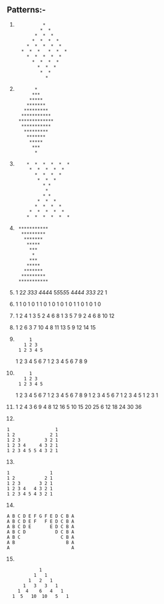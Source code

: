 Patterns:-
---------------------------------------------------------------------------------------------------------------
1)
		  	     * 
   			    *  * 
   	          *  *  * 
   	         *  *  *  * 
  	       *  *  *  *  * 
  	     *  *  *   *  *  * 
	       *  *  *  *  *   
	         *  *  *  *  
	           *  *  *  
	            *  * 
		   	      * 
		      
2)	          * 
             *** 
            ***** 
  	       ******* 
  	      ********* 
         *********** 
	    ************* 
	     *********** 
          ********* 
           ******* 
            ***** 
             *** 
              * 
3)
           *  *  *  *  *  * 
 	        *  *  *  *  * 
              *  *  *  * 
               *  *  * 
                 * * 
                  * 
       		     * * 
  	           *  *  * 
  	          *  *  *  * 
 	        *  *  *  *  * 
 	       *  *  *  *  *  * 


4)	    *********** 
         ********* 
          ******* 
           ***** 
            *** 
             * 
            *** 
           ***** 
          ******* 
         ********* 
        *********** 


5)
	1 
	2*2 
	3*3*3 
	4*4*4*4 
	5*5*5*5*5 
	4*4*4*4 
	3*3*3 
	2*2 
	1


6)
	1 
	1 0 
	1 0 1 
	1 0 1 0 
	1 0 1 0 1 
	1 0 1 0 1 0 

	
7)	1 
	2 4 
	1 3 5 
	2 4 6 8 
	1 3 5 7 9 
	2 4 6 8 10 12


8)	1 
	2 6 
	3 7 10 
	4 8 11 13 
	5 9 12 14 15 



9)	        1 
	      1 2 3 
	    1 2 3 4 5 
 	  1 2 3 4 5 6 7 
 	1 2 3 4 5 6 7 8 9 


10)          1 
           1 2 3 
  	     1 2 3 4 5 
  	   1 2 3 4 5 6 7 
	 1 2 3 4 5 6 7 8 9 
	   1 2 3 4 5 6 7 
	     1 2 3 4 5 
	       1 2 3 
	         1 



11)
	1 
	2 4 
	3 6 9 
	4 8 12 16 
	5 10 15 20 25 
	6 12 18 24 30 36 


12)

	1                 1 
	1 2             2 1 
	1 2 3         3 2 1 
	1 2 3 4     4 3 2 1 
	1 2 3 4 5 5 4 3 2 1 


13)

    1               1 
	1 2           2 1 
	1 2 3       3 2 1 
	1 2 3 4   4 3 2 1 
	1 2 3 4 5 4 3 2 1 


14)

	A B C D E F G F E D C B A 
	A B C D E F   F E D C B A 
	A B C D E       E D C B A 
	A B C D           D C B A 
	A B C               C B A 
	A B                   B A 
	A                       A 


15)

	        	1 
	          1   1 
	        1   2   1 
	      1   3   3   1 
	    1  4    6   4   1 
	  1  5   10  10   5   1 


